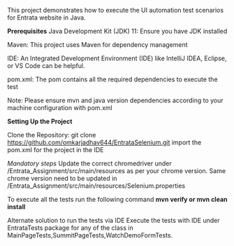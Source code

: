 This project demonstrates how to execute the UI automation test scenarios for Entrata website in Java.

**Prerequisites**
Java Development Kit (JDK) 11: Ensure you have JDK installed

Maven: This project uses Maven for dependency management

IDE: An Integrated Development Environment (IDE) like IntelliJ IDEA, Eclipse, or VS Code can be helpful.

pom.xml: The pom contains all the required dependencies to execute the test

Note: Please ensure mvn and java version dependencies according to your machine configuration with pom.xml

**Setting Up the Project**

Clone the Repository:
git clone https://github.com/omkarjadhav644/EntrataSelenium.git
import the pom.xml for the project in the IDE

*Mandatory steps*
Update the correct chromedriver under /Entrata_Assignment/src/main/resources as per your chrome version.
Same chrome version need to be updated in /Entrata_Assignment/src/main/resources/Selenium.properties

To execute all the tests run the following command
**mvn verify or mvn clean install**

Alternate solution to run the tests via IDE
Execute the tests with IDE under EntrataTests package for any of the class in MainPageTests,SummitPageTests,WatchDemoFormTests.
